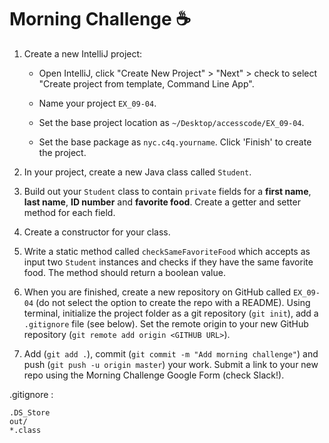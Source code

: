 # Morning Challenge :coffee:

1. Create a new IntelliJ project: 

    - Open IntelliJ, click "Create New Project" > "Next" > check to select "Create project from template, Command Line App".
    
    - Name your project `EX_09-04`.
    
    - Set the base project location as `~/Desktop/accesscode/EX_09-04`.
    
    - Set the base package as `nyc.c4q.yourname`. Click 'Finish' to create the project.
    
2. In your project, create a new Java class called `Student`. 

3. Build out your `Student` class to contain `private` fields for a **first name**, **last name**, **ID number** and **favorite food**. Create a getter and setter method for each field.

4. Create a constructor for your class.

5. Write a static method called `checkSameFavoriteFood` which accepts as input two `Student` instances and checks if they have the same favorite food. The method should return a boolean value.

6. When you are finished, create a new repository on GitHub called `EX_09-04` (do not select the option to create the repo with a README). Using terminal, initialize the project folder as a git repository (`git init`), add a `.gitignore` file (see below). Set the remote origin to your new GitHub repository (`git remote add origin <GITHUB URL>`).

7. Add (`git add .`), commit (`git commit -m "Add morning challenge"`) and push (`git push -u origin master`) your work. Submit a link to your new repo using the Morning Challenge Google Form (check Slack!).

.gitignore :

```
.DS_Store
out/
*.class
```
    
